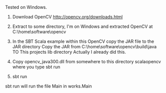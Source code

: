 
Tested on Windows.

1. Download OpenCV
http://opencv.org/downloads.html

2. Extract to some directory, I'm on Windows and extracted OpenCV at
C:\home\software\opencv

3. In the SBT Scala example within this OpenCV copy the JAR file to the JAR directory
Copy the JAR from
C:\home\software\opencv\build\java
TO
This projects lib directory
Actually I already did this.

4. Copy opencv_java300.dll from somewhere to this directory scalaopencv where you type sbt run

5. sbt run

sbt run will run the file Main in works.Main

